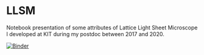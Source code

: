 # LLSM

Notebook presentation of some attributes of Lattice Light Sheet Microscope I developed at KIT during my postdoc between 2017 and 2020. 

[![Binder](https://mybinder.org/badge_logo.svg)](https://mybinder.org/v2/gh/PospiP/LLSM.git/HEAD)
